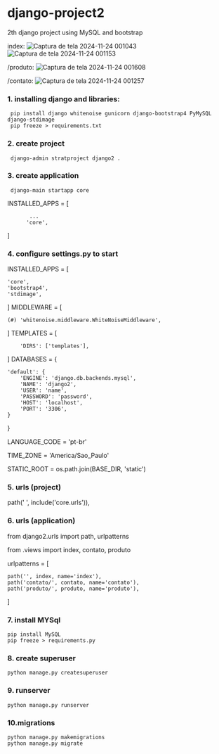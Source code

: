 # django-project2
2th django project using MySQL and bootstrap


index:
![Captura de tela 2024-11-24 001043](https://github.com/user-attachments/assets/e66ba17b-2d87-4e3b-8dfe-faa29685d229)
![Captura de tela 2024-11-24 001153](https://github.com/user-attachments/assets/6a063304-71f1-4bc7-9684-fa52cafca46e)

/produto:
![Captura de tela 2024-11-24 001608](https://github.com/user-attachments/assets/a8b2b9fd-74a4-4724-a2fd-1c53d560faf5)

/contato:
![Captura de tela 2024-11-24 001257](https://github.com/user-attachments/assets/ee954695-95df-4bc5-be32-f9862af7378d)


### 1. installing django and libraries:
     pip install django whitenoise gunicorn django-bootstrap4 PyMySQL django-stdimage
     pip freeze > requirements.txt

   
### 2. create project
     django-admin stratproject django2 .

     
### 3. create application
     django-main startapp core
INSTALLED_APPS = [
           
           ...
          'core',
]

     
### 4. configure settings.py to start
 INSTALLED_APPS = [
    
    'core',
    'bootstrap4',
    'stdimage',
]
MIDDLEWARE =
[

    (#) 'whitenoise.middleware.WhiteNoiseMiddleware',
]
TEMPLATES = [

        'DIRS': ['templates'],
]
DATABASES = {

    'default': {
        'ENGINE': 'django.db.backends.mysql',
        'NAME': 'django2',
        'USER': 'name',
        'PASSWORD': 'password',
        'HOST': 'localhost',
        'PORT': '3306',
    }
}

LANGUAGE_CODE = 'pt-br'

TIME_ZONE = 'America/Sao_Paulo'

STATIC_ROOT = os.path.join(BASE_DIR, 'static')


### 5. urls (project)
  
  path(' ', include('core.urls')),


### 6. urls (application)
  from django2.urls import path, urlpatterns
  
  from .views import index, contato, produto

urlpatterns = [

    path('', index, name='index'),
    path('contato/', contato, name='contato'),
    path('produto/', produto, name='produto'),
]


### 7. install MYSql
    pip install MySQL
    pip freeze > requirements.py


### 8. create superuser  
    python manage.py createsuperuser


### 9. runserver 
    python manage.py runserver


### 10.migrations
    python manage.py makemigrations
    python manage.py migrate
